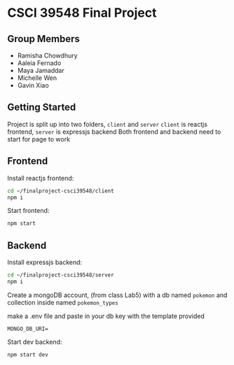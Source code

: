 
# CSCI 39548 Final Project

## Group Members
- Ramisha Chowdhury 
- Aaleia Fernado
- Maya Jamaddar
- Michelle Wen
- Gavin Xiao

## Getting Started

Project is split up into two folders, `client` and `server` 
`client` is reactjs frontend, `server` is expressjs backend
Both frontend and backend need to start for page to work

## Frontend
Install reactjs frontend: 
```bash
cd ~/finalproject-csci39548/client
npm i
```
Start frontend: 
```bash
npm start
```

## Backend 
Install expressjs backend:
```bash
cd ~/finalproject-csci39548/server
npm i
```

Create a mongoDB account, (from class Lab5) with a db named `pokemon` and collection inside named `pokemon_types`

make a .env file and paste in your db key with the template provided
```
MONGO_DB_URI=
```

Start dev backend:
```bash
npm start dev
```
